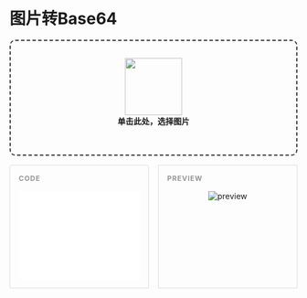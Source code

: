 # 图片转Base64

<div id="drop_area" class="wrapper" @click="selectFile">
    <img src="/images/image2base64/cloud-upload.png">
    <h4>单击此处，选择图片</h4>
    <input ref="fileinputRef" type="file" id="imagefile" @change="handleFileChange" accept=".jpg,.jpeg,.ico,.bmp,.png">
</div>

<div class="resultarea" v-show="base64Content">
    <div class="codebox">
        <textarea :value="base64Content" readonly rows="10"></textarea> 
    </div>
    <div class="previewwrapper">
        <img ref="previewImgRef" class="preview" alt="preview"/>
    </div>
</div>


<script setup>
import { h, ref, onMounted } from 'vue'

const fileinputRef = ref(null);
const previewImgRef = ref(null);

const base64Content = ref(null);


function selectFile(){
    fileinputRef.value.click();
}

function handleFileChange(e){
    e.preventDefault();
    setUpload(e.target.files);
};

function setUpload(fileList){
    var myfile = fileList[0];
    var reader = new FileReader();
    reader.readAsDataURL(myfile);
    reader.onload = function(e) {
      base64Content.value = e.target.result;
      previewImgRef.value.src = e.target.result;
    }
};

</script>

<style>
.red-div {
  color: red;
}

.wrapper{
    border: 2px dashed #333;
    border-radius: 10px;
    padding: 30px;
    text-align: center;
    cursor: pointer;
}

.wrapper > img {
    width: 100px;
    pointer-events: none
}

.wrapper > h4 {
    margin-top: 0;
}

.wrapper > input {
    position: absolute;
    left: -9999px;
    top: -9999px;
    z-index: -9999;
}

.resultarea{
    display: flex;
    margin-top: 16px;
}

.resultarea > .previewwrapper {
    flex: 1 1 0px;
    position: relative;
    padding: 45px 15px 15px;
    border:1px solid #ddd;

    display: flex;
    justify-content: center;
}
.resultarea > .previewwrapper:after {
    position: absolute;
    top: 15px;
    left: 15px;
    font-size: 12px;
    font-weight: bold;
    color: #959595;
    text-transform: uppercase;
    letter-spacing: 1px;
    content: "PREVIEW";
}
.resultarea > .previewwrapper > img {
    
}


.resultarea > .codebox{
    flex: 1 1 0px;

    position: relative;
    padding: 45px 15px 15px;
    margin-right: 16px;

    border:1px solid #ddd;
    border-radius: 4px 4px 0 0;

}

.resultarea > .codebox > textarea {
    width: 100%;
    height: 100%;
    border: none;
    resize:none;
    font-family: SFMono-Regular,Menlo,Monaco,Consolas,"Liberation Mono","Courier New",monospace;
}

.resultarea > .codebox:after {
    position: absolute;
    top: 15px;
    left: 15px;
    font-size: 12px;
    font-weight: bold;
    color: #959595;
    text-transform: uppercase;
    letter-spacing: 1px;
    content: "Code";
}
</style>